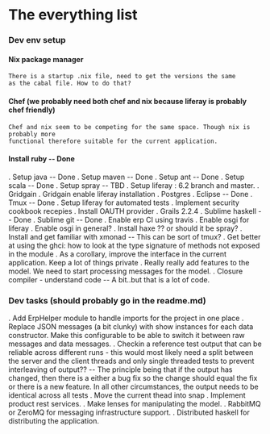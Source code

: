 The everything list
===

### Dev env setup

#### Nix package manager
	There is a startup .nix file, need to get the versions the same 
	as the cabal file. How to do that?

#### Chef (we probably need both chef and nix because liferay is probably chef friendly)
	Chef and nix seem to be competing for the same space. Though nix is probably more 
	functional therefore suitable for the current application.
#### Install ruby -- Done

. Setup java -- Done
. Setup maven -- Done
. Setup ant -- Done
. Setup scala -- Done
. Setup spray -- TBD
. Setup liferay : 6.2 branch and master.
. Gridgain 
. Gridgain enable liferay installation
. Postgres
. Eclipse -- Done
. Tmux -- Done
. Setup liferay for automated tests
. Implement security cookbook recepies
. Install OAUTH provider
. Grails 2.2.4
. Sublime haskell -- Done 
. Sublime git -- Done
. Enable erp CI using travis
. Enable osgi for liferay 
. Enable osgi in general?
. Install haxe ?? or should it be spray?
. Install and get familiar with xmonad -- This can be sort of tmux?
. Get better at using the ghci: how to look at the type signature of methods not exposed in the module
. As a corollary, improve the interface in the current application. Keep a lot of things private
. Really really add features to the model. We need to start processing messages for the model.
. Closure compiler - understand code -- A bit..but that is a lot of code.

### Dev tasks (should probably go in the readme.md)

. Add ErpHelper module to handle imports for the project in one place
. Replace JSON messages (a bit clunky) with show instances for each data constructor. Make this configurable
  to be able to switch it between raw messages and data messages.
. Checkin a reference test output that can be reliable across different runs - this would most likely 
	need a split between the server and the client threads and only single threaded tests to prevent 
	interleaving of output?? -- The principle being that if the output has changed, then there is a either
	a bug fix so the change should equal the fix or there is a new feature. In all other circumstances,
	the output needs to be identical across all tests
. Move the current thead into snap
. Implement product rest services.
. Make lenses for manipulating the model.
. RabbitMQ or ZeroMQ for messaging infrastructure support. 
. Distributed haskell for distributing the application.
